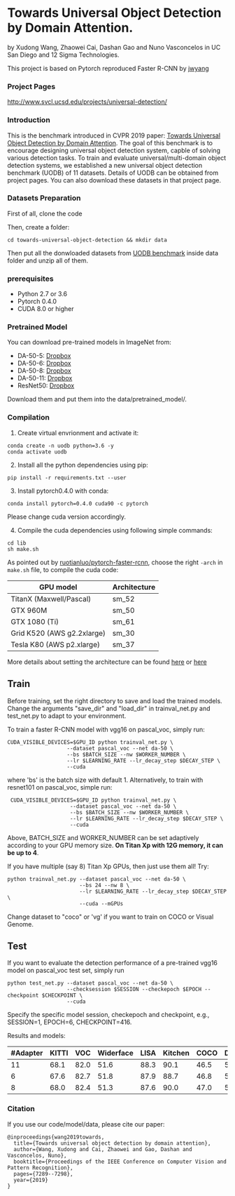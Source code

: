 # Towards Universal Object Detection by Domain Attention.

by Xudong Wang, Zhaowei Cai, Dashan Gao and Nuno Vasconcelos in UC San Diego and 12 Sigma Technologies.

This project is based on Pytorch reproduced Faster R-CNN by [jwyang](https://github.com/jwyang/faster-rcnn.pytorch)

### Project Pages
http://www.svcl.ucsd.edu/projects/universal-detection/

### Introduction
This is the benchmark introduced in CVPR 2019 paper: [Towards Universal Object Detection by Domain Attention](https://arxiv.org/pdf/1904.04402.pdf). The goal of this benchmark is to encourage designing universal object detection system, capble of solving various detection tasks. To train and evaluate universal/multi-domain object detection systems, we established a new universal object detection benchmark (UODB) of 11 datasets. Details of UODB can be obtained from project pages. You can also download these datasets in that project page.

### Datasets Preparation

First of all, clone the code

Then, create a folder:
```
cd towards-universal-object-detection && mkdir data
```

Then put all the donwloaded datasets from [UODB benchmark](http://www.svcl.ucsd.edu/projects/universal-detection/) inside data folder and unzip all of them.

### prerequisites

* Python 2.7 or 3.6
* Pytorch 0.4.0
* CUDA 8.0 or higher

### Pretrained Model

You can download pre-trained models in ImageNet from:

* DA-50-5: [Dropbox](https://www.dropbox.com/s/iev3tkbz5wyyuz9/resnet101_caffe.pth?dl=0)
* DA-50-6: [Dropbox](https://www.dropbox.com/s/iev3tkbz5wyyuz9/resnet101_caffe.pth?dl=0)
* DA-50-8: [Dropbox](https://www.dropbox.com/s/iev3tkbz5wyyuz9/resnet101_caffe.pth?dl=0)
* DA-50-11: [Dropbox](https://www.dropbox.com/s/iev3tkbz5wyyuz9/resnet101_caffe.pth?dl=0)
* ResNet50: [Dropbox](https://www.dropbox.com/s/iev3tkbz5wyyuz9/resnet101_caffe.pth?dl=0)

Download them and put them into the data/pretrained_model/.

### Compilation

1. Create virtual envrionment and activate it:

```
conda create -n uodb python=3.6 -y
conda activate uodb
```

2. Install all the python dependencies using pip:
```
pip install -r requirements.txt --user
```

3. Install pytorch0.4.0 with conda:
```
conda install pytorch=0.4.0 cuda90 -c pytorch
```
Please change cuda version accordingly.

4. Compile the cuda dependencies using following simple commands:

```
cd lib
sh make.sh
```
As pointed out by [ruotianluo/pytorch-faster-rcnn](https://github.com/ruotianluo/pytorch-faster-rcnn), choose the right `-arch` in `make.sh` file, to compile the cuda code:

  | GPU model  | Architecture |
  | ------------- | ------------- |
  | TitanX (Maxwell/Pascal) | sm_52 |
  | GTX 960M | sm_50 |
  | GTX 1080 (Ti) | sm_61 |
  | Grid K520 (AWS g2.2xlarge) | sm_30 |
  | Tesla K80 (AWS p2.xlarge) | sm_37 |

More details about setting the architecture can be found [here](https://developer.nvidia.com/cuda-gpus) or [here](http://arnon.dk/matching-sm-architectures-arch-and-gencode-for-various-nvidia-cards/)

## Train

Before training, set the right directory to save and load the trained models. Change the arguments "save_dir" and "load_dir" in trainval_net.py and test_net.py to adapt to your environment.

To train a faster R-CNN model with vgg16 on pascal_voc, simply run:
```
CUDA_VISIBLE_DEVICES=$GPU_ID python trainval_net.py \
                   --dataset pascal_voc --net da-50 \
                   --bs $BATCH_SIZE --nw $WORKER_NUMBER \
                   --lr $LEARNING_RATE --lr_decay_step $DECAY_STEP \
                   --cuda
```
where 'bs' is the batch size with default 1. Alternatively, to train with resnet101 on pascal_voc, simple run:
```
 CUDA_VISIBLE_DEVICES=$GPU_ID python trainval_net.py \
                    --dataset pascal_voc --net da-50 \
                    --bs $BATCH_SIZE --nw $WORKER_NUMBER \
                    --lr $LEARNING_RATE --lr_decay_step $DECAY_STEP \
                    --cuda
```
Above, BATCH_SIZE and WORKER_NUMBER can be set adaptively according to your GPU memory size. **On Titan Xp with 12G memory, it can be up to 4**.

If you have multiple (say 8) Titan Xp GPUs, then just use them all! Try:
```
python trainval_net.py --dataset pascal_voc --net da-50 \
                       --bs 24 --nw 8 \
                       --lr $LEARNING_RATE --lr_decay_step $DECAY_STEP \
                       --cuda --mGPUs

```

Change dataset to "coco" or 'vg' if you want to train on COCO or Visual Genome.

## Test

If you want to evaluate the detection performance of a pre-trained vgg16 model on pascal_voc test set, simply run
```
python test_net.py --dataset pascal_voc --net da-50 \
                   --checksession $SESSION --checkepoch $EPOCH --checkpoint $CHECKPOINT \
                   --cuda
```
Specify the specific model session, checkepoch and checkpoint, e.g., SESSION=1, EPOCH=6, CHECKPOINT=416.

Results and models:

  | #Adapter  | KITTI | VOC | Widerface | LISA | Kitchen | COCO | DOTA | DeepLesion | Comic | Clipart | Watercolor | AVG |
  | ------------- | ------------- | ------------- | ------------- | ------------- | ------------- | ------------- | ------------- | ------------- | ------------- | ------------- | ------------- | ------------- |
  | 11 | 68.1 | 82.0 | 51.6 | 88.3 | 90.1 | 46.5 | 57.0 | 57.3 | 50.7 | 53.1 | 58.4 | 63.8 |
  | 6  | 67.6 | 82.7 | 51.8 | 87.9 | 88.7 | 46.8 | 57.0 | 54.8 | 52.6 | 54.6 | 58.2 | 63.9 |
  | 8  | 68.0 | 82.4 | 51.3 | 87.6 | 90.0 | 47.0 | 56.3 | 53.4 | 53.4 | 55.8 | 60.6 | 64.2 |


### Citation

If you use our code/model/data, please cite our paper:

    @inproceedings{wang2019towards,
      title={Towards universal object detection by domain attention},
      author={Wang, Xudong and Cai, Zhaowei and Gao, Dashan and Vasconcelos, Nuno},
      booktitle={Proceedings of the IEEE Conference on Computer Vision and Pattern Recognition},
      pages={7289--7298},
      year={2019}
    }
